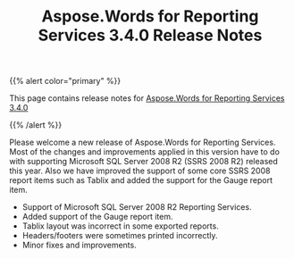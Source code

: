 ﻿---
title: Aspose.Words for Reporting Services 3.4.0 Release Notes
second_title: Aspose.Words for Reporting Services
articleTitle: Aspose.Words for Reporting Services 3.4.0 Release Notes
linktitle: Aspose.Words for Reporting Services 3.4.0 Release Notes
description: "Aspose.Words for Reporting Services 3.4.0 Release Notes – the latest updates and fixes."
type: docs
weight: 40
url: /reportingservices/aspose-words-for-reporting-services-3-4-0-release-notes/
---

{{% alert color="primary" %}}

This page contains release notes for [Aspose.Words for Reporting Services 3.4.0](https://downloads.aspose.com/words/reportingservices/new-releases/aspose.words-for-reporting-services-3.4.0/)

{{% /alert %}}

Please welcome a new release of Aspose.Words for Reporting Services. Most of the changes and improvements applied in this version have to do with supporting Microsoft SQL Server 2008 R2 (SSRS 2008 R2) released this year. Also we have improved the support of some core SSRS 2008 report items such as Tablix and added the support for the Gauge report item.

- Support of Microsoft SQL Server 2008 R2 Reporting Services.
- Added support of the Gauge report item.
- Tablix layout was incorrect in some exported reports.
- Headers/footers were sometimes printed incorrectly.
- Minor fixes and improvements.
